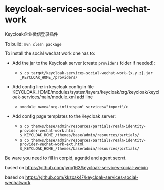 # keycloak-services-social-wechat-work

Keycloak企业微信登录插件

To build:
`mvn clean package`

To install the social wechat work one has to:

* Add the jar to the Keycloak server (create `providers` folder if needed):
  * `$ cp target/keycloak-services-social-wechat-work-{x.y.z}.jar _KEYCLOAK_HOME_/providers/` 
* Add config line in keycloak config
  in file KEYCLOAK_HOME/modules/system/layers/keycloak/org/keycloak/keycloak-services/main/module.xml 
    add line 
  * `<module name="org.infinispan" services="import"/>`

* Add config page templates to the Keycloak server:
  * `$ cp themes/base/admin/resources/partials/realm-identity-provider-wechat-work.html $_KEYCLOAK_HOME_/themes/base/admin/resources/partials/`
  * `$ cp themes/base/admin/resources/partials/realm-identity-provider-wechat-work-ext.html $_KEYCLOAK_HOME_/themes/base/admin/resources/partials/`

Be ware you need to fill in corpid, agentid and agent secret.



based on https://github.com/jyqq163/keycloak-services-social-weixin 

based on https://github.com/kkzxak47/keycloak-services-social-wechatwork

